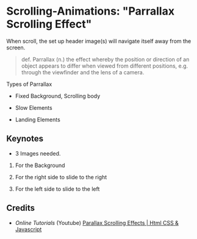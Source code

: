 # Scrolling-Animations: "Parrallax Scrolling Effect"

When scroll, the set up header image(s) will navigate itself away from the screen.

>def. Parrallax (n.)
the effect whereby the position or direction of an object appears to differ when viewed from different positions, e.g. through the viewfinder and the lens of a camera.

Types of Parrallax

- Fixed Background, Scrolling body

- Slow Elements

- Landing Elements

## Keynotes

+ 3 Images needed.

1) For the Background

2) For the right side to slide to the right

3) For the left side to slide to the left

## Credits

- _Online Tutorials_ (Youtube) [Parallax Scrolling Effects | Html CSS & Javascript](https://youtu.be/I3gv-GRlYvs)
